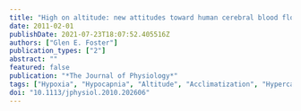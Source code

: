 ```yaml
---
title: "High on altitude: new attitudes toward human cerebral blood flow regulation and altitude acclimatization"
date: 2011-02-01
publishDate: 2021-07-23T18:07:52.405516Z
authors: ["Glen E. Foster"]
publication_types: ["2"]
abstract: ""
featured: false
publication: "*The Journal of Physiology*"
tags: ["Hypoxia", "Hypocapnia", "Altitude", "Acclimatization", "Hypercapnia", "Humans", "Oxygen", "Cerebrovascular Circulation", "Pulmonary Ventilation", "Blood Flow Velocity", "Carbon Dioxide", "Partial Pressure", "Hydrogen-Ion Concentration"]
doi: "10.1113/jphysiol.2010.202606"
---
```


